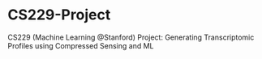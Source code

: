 # CS229-Project
CS229 (Machine Learning @Stanford) Project: Generating Transcriptomic Profiles using Compressed Sensing and ML
